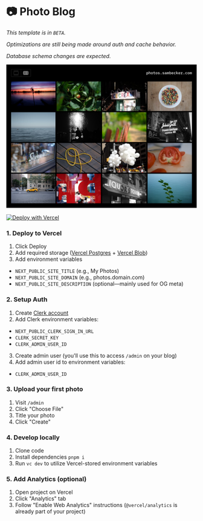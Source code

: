 # 📷 Photo Blog

_This template is in `BETA`._

_Optimizations are still being made around auth and cache behavior._

_Database schema changes are expected._

![App Preview](app-preview.png)

[![Deploy with Vercel](https://vercel.com/button)](https://vercel.com/new/clone?demo-title=Photo+Blog&demo-description=Store+photos+with+original+camera+data&demo-url=https%3A%2F%2Fphotos.sambecker.com&demo-image=https%3A%2F%2Fphotos.sambecker.com%2Fdeploy-image&project-name=Photo+Blog&repository-name=photo-blog&repository-url=https%3A%2F%2Fgithub.com%2Fsambecker%2Fphoto-blog&from=templates&skippable-integrations=1&env-description=Configure+your+photo+blog+meta&env-link=BLANK&env=NEXT_PUBLIC_SITE_TITLE%2CNEXT_PUBLIC_SITE_DOMAIN&teamCreateStatus=hidden&stores=%5B%7B%22type%22%3A%22postgres%22%7D%2C%7B%22type%22%3A%22blob%22%7D%5D)

### 1. Deploy to Vercel

1. Click Deploy
2. Add required storage ([Vercel Postgres](https://vercel.com/docs/storage/vercel-postgres) + [Vercel Blob](https://vercel.com/docs/storage/vercel-blob))
3. Add environment variables
- `NEXT_PUBLIC_SITE_TITLE` (e.g., My Photos)
- `NEXT_PUBLIC_SITE_DOMAIN` (e.g., photos.domain.com)
- `NEXT_PUBLIC_SITE_DESCRIPTION` (optional—mainly used for OG meta)

### 2. Setup Auth

1. Create [Clerk account](https://dashboard.clerk.com/sign-up)
2. Add Clerk environment variables:
- `NEXT_PUBLIC_CLERK_SIGN_IN_URL`
- `CLERK_SECRET_KEY`
- `CLERK_ADMIN_USER_ID`
3. Create admin user (you'll use this to access `/admin` on your blog)
4. Add admin user id to environment variables:
- `CLERK_ADMIN_USER_ID`

### 3. Upload your first photo
1. Visit `/admin`
2. Click "Choose File"
3. Title your photo
4. Click "Create"

### 4. Develop locally

1. Clone code
2. Install dependencies `pnpm i`
3. Run `vc dev` to utilize Vercel-stored environment variables

### 5. Add Analytics (optional)

1. Open project on Vercel
2. Click "Analytics" tab
3. Follow "Enable Web Analytics" instructions (`@vercel/analytics` is already part of your project)
